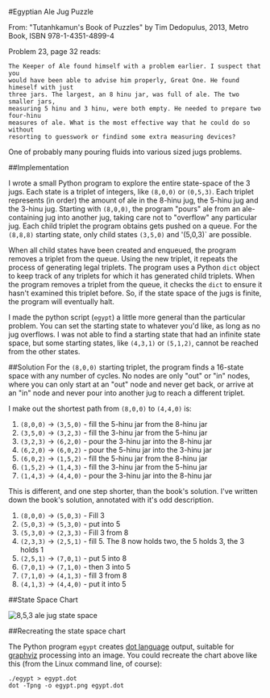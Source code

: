 #Egyptian Ale Jug Puzzle

From: "Tutanhkamun's Book of Puzzles" by Tim Dedopulus, 2013, Metro Book, ISBN 978-1-4351-4899-4

Problem 23, page 32 reads:

	The Keeper of Ale found himself with a problem earlier. I suspect that you
    would have been able to advise him properly, Great One. He found himeself with just
    three jars. The largest, an 8 hinu jar, was full of ale. The two smaller jars,
    measuring 5 hinu and 3 hinu, were both empty. He needed to prepare two four-hinu
    measures of ale. What is the most effective way that he could do so without
    resorting to guesswork or findind some extra measuring devices?

One of probably many pouring fluids into various sized jugs problems.


##Implementation

I wrote a small Python program to explore the entire state-space of the 3 jugs.
Each state is a triplet of integers, like `(8,0,0)` or `(0,5,3)`. Each triplet
represents (in order) the amount of ale in the 8-hinu jug, the 5-hinu jug and
the 3-hinu jug. Starting with `(8,0,0)`, the program "pours" ale from an ale-containing
jug into another jug, taking care not to "overflow" any particular jug. Each child
triplet the program obtains gets pushed on a queue. For the `(8,8,8)` starting state,
only child states `(3,5,0)` and '(5,0,3)` are possible.

When all child states have been created and enqueued, the program removes a
triplet from the queue. Using the new triplet, it repeats the process of
generating legal triplets. The program uses a Python `dict` object to keep
track of any triplets for which it has generated child triplets.  When the
program removes a triplet from the queue, it checks the `dict` to ensure it
hasn't examined this triplet before.  So, if the state space of the jugs is
finite, the program will eventually halt.

I made the python script (`egypt`) a little more general than the particular
problem. You can set the starting state to whatever you'd like, as long as no
jug overflows.  I was not able to find a starting state that had an infinite
state space, but some starting states, like `(4,3,1)` or `(5,1,2)`, cannot be
reached from the other states.

##Solution
For the `(8,0,0)` starting triplet, the program
finds a 16-state space with any number of cycles. No nodes are only "out" or "in" nodes, where
you can only start at an "out" node and never get back, or arrive at an "in" node and never
pour into another jug to reach a different triplet.

I make out the shortest path from `(8,0,0)` to `(4,4,0)` is:

1. `(8,0,0)` &rarr; `(3,5,0)` - fill the 5-hinu jar from the 8-hinu jar
2. `(3,5,0)` &rarr; `(3,2,3)` - fill the 3-hinu jar from the 5-hinu jar
3. `(3,2,3)` &rarr; `(6,2,0)` - pour the 3-hinu jar into the 8-hinu jar
4. `(6,2,0)` &rarr; `(6,0,2)` - pour the 5-hinu jar into the 3-hinu jar
5. `(6,0,2)` &rarr; `(1,5,2)` - fill the 5-hinu jar from the 8-hinu jar
6. `(1,5,2)` &rarr; `(1,4,3)` - fill the 3-hinu jar from the 5-hinu jar
7. `(1,4,3)` &rarr; `(4,4,0)` - pour the 3-hinu jar into the 8-hinu jar

This is different, and one step shorter, than the book's solution. I've
written down the book's solution, annotated with it's odd description.

1. `(8,0,0)` &rarr; `(5,0,3)` - Fill 3
2. `(5,0,3)` &rarr; `(5,3,0)` - put into 5
3. `(5,3,0)` &rarr; `(2,3,3)` - Fill 3 from 8
4. `(2,3,3)` &rarr; `(2,5,1)` - fill 5. The 8 now holds two, the 5 holds 3, the 3 holds 1
5. `(2,5,1)` &rarr; `(7,0,1)` - put 5 into 8
6. `(7,0,1)` &rarr; `(7,1,0)` - then 3 into 5
7. `(7,1,0)` &rarr; `(4,1,3)` - fill 3 from 8
8. `(4,1,3)` &rarr; `(4,4,0)` - put it into 5

##State Space Chart

![8,5,3 ale jug state space](https://raw.githubusercontent.com/bediger4000/egyptian-jug-puzzle/master/egypt.png)

##Recreating the state space chart

The Python program `egypt` creates [dot language]() output, suitable for
[graphviz](https://www.graphviz.org) processing into an image.
You could recreate the chart above like this (from the Linux command line, of course):

    ./egypt > egypt.dot
    dot -Tpng -o egypt.png egypt.dot
